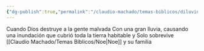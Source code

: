 ```yaml
---
{"dg-publish":true,"permalink":"/claudio-machado/temas-biblicos/diluvio/"}
---
```


Cuando Dios destruye a la gente malvada Con una gran lluvia, causando una inundación que cubrió toda la tierra habitable y Solo sobrevive [[Claudio Machado/Temas Bíblicos/Noe\|Noe]] y su familia 